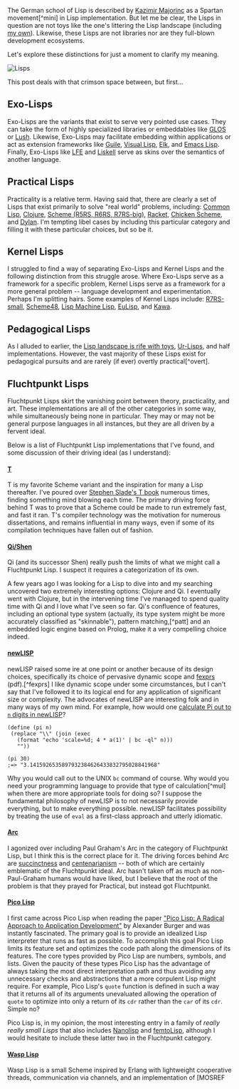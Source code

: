 The German school of Lisp is described by [Kazimir Majorinc](http://kazimirmajorinc.blogspot.com/2011/04/one-picolisp-snippet.html) as a Spartan movement[^mini] in Lisp implementation.  But let me be clear, the Lisps in question are not toys like the one's littering the Lisp landscape (including [my own](http://github.com/fogus/lithp)). Likewise, these Lisps are not libraries nor are they full-blown development ecosystems.  

Let's explore these distinctions for just a moment to clarify my meaning.

![Lisps](http://images.fogus.me/blog/lisps.png "The space between")

This post deals with that crimson space between, but first...

## Exo-Lisps

Exo-Lisps are the variants that exist to serve very pointed use cases.  They can take the form of highly specialized libraries or embeddables like [GLOS](http://people.csail.mit.edu/gregs/ref-dyn-patterns.html) or [Lush](http://lush.sourceforge.net/).  Likewise, Exo-Lisps may facilitate embedding within applications or act as extension frameworks like [Guile](http://www.gnu.org/s/guile/), [Visual Lisp](http://usa.autodesk.com/adsk/servlet/index?siteID=123112&id=770237), [Elk](http://sam.zoy.org/elk/), and [Emacs Lisp](http://www.gnu.org/software/emacs/emacs-lisp-intro/).  Finally, Exo-Lisps like [LFE](https://github.com/rvirding/lfe) and [Liskell](http://lambda-the-ultimate.org/node/2363) serve as skins over the semantics of another language.

## Practical Lisps

Practicality is a relative term.  Having said that, there are clearly a set of Lisps that exist primarily to solve "real world" problems, including: [Common Lisp](http://common-lisp.net/), [Clojure](http://clojure.org), [Scheme (R5RS, R6RS, R7RS-big)](http://www.schemers.org/), [Racket](http://racket-lang.org/), [Chicken Scheme](http://www.call-cc.org/), and [Dylan](http://www.opendylan.org/).  I'm tempting libel cases by including this particular category and filling it with these particular choices, but so be it.

## Kernel Lisps

I struggled to find a way of separating Exo-Lisps and Kernel Lisps and the following distinction from this struggle arose.  Where Exo-Lisps serve as a framework for a specific problem, Kernel Lisps serve as a framework for a more general problem  -- language development and experimentation.  Perhaps I'm splitting hairs.  Some examples of Kernel Lisps include: [R7RS-small](https://groups.google.com/forum/#!topic/comp.lang.scheme/MCfPoeir90s), [Scheme48](http://s48.org), [Lisp Machine Lisp](http://en.wikipedia.org/wiki/Lisp_Machine_Lisp), [EuLisp](http://people.bath.ac.uk/masjap/EuLisp/eulisp.html), and [Kawa](http://www.gnu.org/software/kawa/).

## Pedagogical Lisps

As I alluded to earlier, the [Lisp landscape is rife with toys](http://www.google.com/search?sourceid=chrome&ie=UTF-8&q=toy+lisp), [Ur-Lisps](http://axisofeval.blogspot.com/2010/08/no-more-minimal-early-lisps-pulleezz.html), and half implementations.  However, the vast majority of these Lisps exist for pedagogical pursuits and are rarely (if ever) overtly practical[^overt].

## Fluchtpunkt Lisps

Fluchtpunkt Lisps skirt the vanishing point between theory, practicality, and art.  These implementations are all of the other categories in some way, while simultaneously being none in particular.  They may or may not be general purpose languages in all instances, but they are all driven by a fervent ideal.  

Below is a list of Fluchtpunkt Lisp implementations that I've found, and some discussion of their driving ideal (as I understand):

#### [T](http://mumble.net/~jar/tproject/)

T is my favorite Scheme variant and the inspiration for many a Lisp thereafter.  I've poured over [Stephen Slade's T book](http://www.amazon.com/o/asin/013881905X?tag=fogus-20) numerous times, finding something mind blowing each time.  The primary driving force behind T was to prove that a Scheme could be made to run extremely fast, and fast it ran.  T's compiler technology was the motivation for numerous dissertations, and remains influential in many ways, even if some of its compilation techniques have fallen out of fashion.

#### [Qi/Shen](http://www.lambdassociates.org/Lib/libraries.htm)

Qi (and its successor Shen) really push the limits of what we might call a Fluchtpunkt Lisp.  I suspect it requires a categorization of its own.  

A few years ago I was looking for a Lisp to dive into and my searching uncovered two extremely interesting options: Clojure and Qi.  I eventually went with Clojure, but in the intervening time I've managed to spend quality time with Qi and I love what I've seen so far.  Qi's confluence of features, including an optional type system (actually, its type system might be more accurately classified as "skinnable"), pattern matching,[^patt] and an embedded logic engine based on Prolog, make it a very compelling choice indeed.

#### [newLISP](http://www.newlisp.org/)

newLISP raised some ire at one point or another because of its design choices, specifically its choice of pervasive dynamic scope and [fexprs](http://www.wpi.edu/Pubs/ETD/Available/etd-090110-124904/unrestricted/jshutt.pdf) (pdf).[^fexprs]  I like dynamic scope under some circumstances, but I can't say that I've followed it to its logical end for any application of significant size or complexity.  The advocates of newLISP are interesting folk and in many ways of my own mind.  For example, how would one [calculate Pi out to `n` digits in newLISP]()?

    (define (pi n)
     (replace "\\" (join (exec 
       (format "echo 'scale=%d; 4 * a(1)' | bc -ql" n))) 
       ""))
    
    (pi 30) 
    ;=> "3.1415926535897932384626433832795028841968"

Why you would call out to the UNIX `bc` command of course.  Why would you need your programming language to provide that type of calculation[^mul] when there are more appropriate tools for doing so?  I suppose the fundamental philosophy of newLISP is to not necessarily provide everything, but to make everything possible.  newLISP facilitates possibility by treating the use of `eval` as a first-class approach and utterly idiomatic.

#### [Arc](http://www.paulgraham.com/arc.html)

I agonized over including Paul Graham's Arc in the category of Fluchtpunkt Lisp, but I think this is the correct place for it.  The driving forces behind Arc are [succinctness](http://www.paulgraham.com/power.html) and [centenarianism](http://www.paulgraham.com/hundred.html) -- both of which are certainly emblematic of the Fluchtpunkt ideal.    Arc hasn't taken off as much as non-Paul-Graham humans would have liked, but I believe that the root of the problem is that they prayed for Practical, but instead got Fluchtpunkt.

#### [Pico Lisp](http://picolisp.com/5000/-2.html)

I first came across Pico Lisp when reading the paper ["Pico Lisp: A Radical Approach to Application Development"](http://software-lab.de/radical.pdf) by  Alexander Burger and was instantly fascinated.  The primary goal is to provide an idealized Lisp interpreter that runs as fast as possible.  To accomplish this goal Pico Lisp limits its feature set and optimizes the code path along the dimensions of its features.  The core types provided by Pico Lisp are numbers, symbols, and lists.  Given the paucity of these types Pico Lisp has the advantage of always taking the most direct interpretation path and thus avoiding any unnecessary checks and abstractions that a more corpulent Lisp might require.  For example, Pico Lisp's `quote` function is defined in such a way that it returns all of its arguments unevaluated allowing the operation of `quote` to optimize into only a return of its `cdr` rather than the `car` of its `cdr`.  Simple no?

Pico Lisp is, in my opinion, the most interesting entry in a family of *really really small Lisps* that also includes [Nanolisp](http://www-fourier.ujf-grenoble.fr/~sergerar/Nanolisp/) and [femtoLisp](http://code.google.com/p/femtolisp/), although I would hesitate to include these latter two in the Fluchtpunkt category.

#### [Wasp Lisp](http://sites.google.com/site/waspvm/)

Wasp Lisp is a small Scheme inspired by Erlang with lightweight cooperative threads, communication via channels, and an implementation of [MOSREF